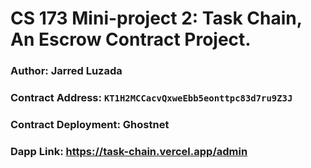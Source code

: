 # CS 173 Mini-project 2: Task Chain, An Escrow Contract Project.

### Author: Jarred Luzada

### Contract Address: `KT1H2MCCacvQxweEbb5eonttpc83d7ru9Z3J`

### Contract Deployment: Ghostnet

### Dapp Link: https://task-chain.vercel.app/admin
